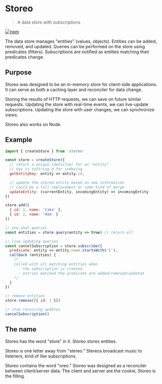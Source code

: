 # Storeo
> A data store with subscriptions

[![npm](https://img.shields.io/npm/v/storeo.svg)](https://www.npmjs.com/package/storeo)

The data store manages "entities" (values, objects).
Entities can be added, removed, and updated.
Queries can be performed on the store using predicates (filters).
Subscriptions are notified as entities matching their predicates change.

## Purpose

Storeo was designed to be an in-memory store for client-side applications.
It can serve as both a caching layer and reconciler for data change.

Storing the results of HTTP requests, we can save on future similar requests.
Updating the store with real-time events, we can live-update subscriptions.
Updating the store with user changes, we can synchronize views.

Storeo also works on Node.

## Example

```js
import { createStore } from 'storeo'

const store = createStore({
  // return a unique identifier for an "entity"
  // key is toString'd for indexing
  getEntityKey: entity => entity.id,

  // update the stored entity based on new information
  // could be a full replacement or some kind of merge
  updateEntity: (currentEntity, incomingEntity) => incomingEntity
})

store.add([
  { id: 1, name: 'Cake' },
  { id: 2, name: 'Ham' }
])

// one-shot queries
const entities = store.query(entity => true) // return all

// live updating queries
const cancelSubscription = store.subscribe({
  predicate: entity => entity.name.startsWith('C'),
  callback (entities) {
    /*
    called with all matching entities when
      - the subscription is created
      - entries matched the predicate are added/removed/updated
    */
  }
})

// remove entities
store.remove([{ id: 1 }])

// stop receiving updates
cancelSubscription()
```

## The name

Storeo has the word "store" in it.
Storeo stores entities.

Storeo is one letter away from "stereo."
Stereos broadcast music to listeners, kind of like subscriptions.

Storeo contains the word "oreo."
Storeo was designed as a reconciler between client/server data.
The client and server are the cookie, Storeo is the filling.